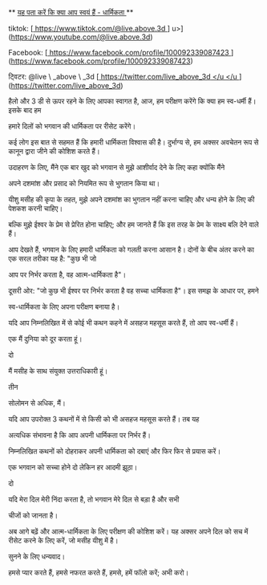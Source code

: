** <u> यह पता करें कि क्या आप स्वयं हैं - धार्मिकता </u> **

tiktok:
[<u> https://www.tiktok.com/@live.above.3d </u >] u>] (https://www.youtube.com/@live.above.3d)

Facebook:
[<u> https://www.facebook.com/profile/100092339087423 </u> ] (https://www.facebook.com/profile/100092339087423)

ट्विटर: @live \ _above \ _3d
[<u> https://twitter.com/live_above_3d </u </u </u >] (https://twitter.com/live_above_3d)

हैलो और 3 डी
से ऊपर रहने के लिए आपका स्वागत है, आज, हम परीक्षण करेंगे कि क्या हम स्व-धर्मी हैं। इसके बाद हम

हमारे दिलों को भगवान की धार्मिकता पर रीसेट करेंगे।

कई लोग इस बात से सहमत हैं कि हमारी धार्मिकता विश्वास की है।
दुर्भाग्य से, हम अक्सर अवचेतन रूप से कानून द्वारा जीने की कोशिश करते हैं।

उदाहरण के लिए, मैंने एक बार खुद को भगवान से मुझे आशीर्वाद देने के लिए कहा क्योंकि मैंने

अपने दशमांश और प्रसाद को नियमित रूप से भुगतान किया था।

यीशु मसीह की कृपा के तहत, मुझे अपने दशमांश का भुगतान नहीं करना चाहिए और धन्य होने के लिए
की पेशकश करनी चाहिए।

बल्कि मुझे ईश्वर के प्रेम से प्रेरित होना चाहिए; और हम जानते हैं कि इस तरह के प्रेम के
साक्ष्य बलि देने वाले हैं।

आप देखते हैं, भगवान के लिए हमारी धार्मिकता को गलती करना आसान है।
दोनों के बीच अंतर करने का एक सरल तरीका यह है: "कुछ भी जो

आप पर निर्भर करता है, वह आत्म-धार्मिकता है"।

दूसरी ओर: "जो कुछ भी ईश्वर पर निर्भर करता है वह सच्चा धार्मिकता है"।
इस समझ के आधार पर, हमने

स्व-धार्मिकता के लिए अपना परीक्षण बनाया है।

यदि आप निम्नलिखित में से कोई भी कथन कहने में असहज महसूस करते हैं, तो
आप स्व-धर्मी हैं।

एक
मैं दुनिया को दूर करता हूं।

दो

मैं मसीह के साथ संयुक्त उत्तराधिकारी हूं।

तीन

सोलोमन से अधिक, मैं।

यदि आप उपरोक्त 3 कथनों में से किसी को भी असहज महसूस करते हैं। तब यह

अत्यधिक संभावना है कि आप अपनी धार्मिकता पर निर्भर हैं।

निम्नलिखित कथनों को दोहराकर अपनी धार्मिकता को दबाएं और
फिर फिर से प्रयास करें।

एक
भगवान को सच्चा होने दो लेकिन हर आदमी झूठा।

दो

यदि मेरा दिल मेरी निंदा करता है, तो भगवान मेरे दिल से बड़ा है और सभी

चीजों को जानता है।

अब आगे बढ़ें और आत्म-धार्मिकता के लिए परीक्षण की कोशिश करें।
यह अक्सर अपने दिल को सच में रीसेट करने के लिए करें, जो मसीह यीशु में है।

सुनने के लिए धन्यवाद।

हमसे प्यार करते हैं, हमसे नफरत करते हैं, हमसे, हमें फॉलो करें; अभी करो।

